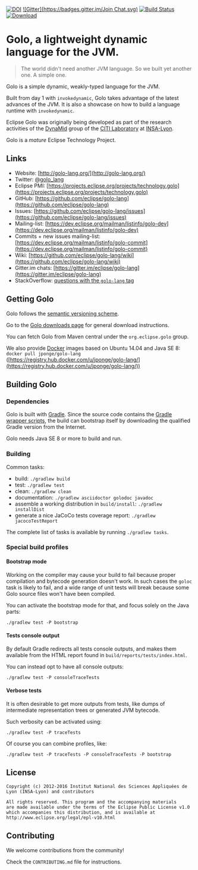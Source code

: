[![DOI](https://zenodo.org/badge/doi/10.5281/zenodo.16110.svg)](http://dx.doi.org/10.5281/zenodo.16110)
[![Gitter](https://badges.gitter.im/Join Chat.svg)](https://gitter.im/eclipse/golo-lang?utm_source=badge&utm_medium=badge&utm_campaign=pr-badge&utm_content=badge)
[![Build Status](https://travis-ci.org/eclipse/golo-lang.svg?branch=master)](https://travis-ci.org/eclipse/golo-lang)
[ ![Download](https://api.bintray.com/packages/golo-lang/downloads/distributions/images/download.svg) ](https://bintray.com/golo-lang/downloads/distributions/_latestVersion)

# Golo, a lightweight dynamic language for the JVM.

> The world didn't need another JVM language.
> So we built yet another one.  A simple one.

Golo is a simple dynamic, weakly-typed language for the JVM.

Built from day 1 with `invokedynamic`, Golo takes advantage of the latest advances of
the JVM. It is also a showcase on how to build a language runtime with `invokedynamic`.

Eclipse Golo was originally being developed as part of the research activities of the
[DynaMid](http://dynamid.citi-lab.fr/) group of the
[CITI Laboratory](http://www.citi-lab.fr/) at
[INSA-Lyon](http://www.insa-lyon.fr/).

Golo is a _mature_ Eclipse Technology Project.

## Links

* Website: [http://golo-lang.org/](http://golo-lang.org/)
* Twitter: [@golo_lang](https://twitter.com/golo_lang)
* Eclipse PMI: [https://projects.eclipse.org/projects/technology.golo](https://projects.eclipse.org/projects/technology.golo)
* GitHub: [https://github.com/eclipse/golo-lang](https://github.com/eclipse/golo-lang)
* Issues: [https://github.com/eclipse/golo-lang/issues](https://github.com/eclipse/golo-lang/issues)
* Mailing-list: [https://dev.eclipse.org/mailman/listinfo/golo-dev](https://dev.eclipse.org/mailman/listinfo/golo-dev)
* Commits + new issues mailing-list: [https://dev.eclipse.org/mailman/listinfo/golo-commit](https://dev.eclipse.org/mailman/listinfo/golo-commit)
* Wiki: [https://github.com/eclipse/golo-lang/wiki](https://github.com/eclipse/golo-lang/wiki)
* Gitter.im chats: [https://gitter.im/eclipse/golo-lang](https://gitter.im/eclipse/golo-lang)
* StackOverflow: [questions with the `golo-lang` tag](http://stackoverflow.com/questions/tagged/golo-lang)

## Getting Golo

Golo follows the [semantic versioning scheme](http://semver.org).

Go to the [Golo downloads page](http://golo-lang.org/download/) for general download instructions.

You can fetch Golo from Maven central under the `org.eclipse.golo` group.

We also provide [Docker](http://docker.com/) images based on Ubuntu 14.04 and Java SE 8:
`docker pull jponge/golo-lang` ([https://registry.hub.docker.com/u/jponge/golo-lang/](https://registry.hub.docker.com/u/jponge/golo-lang/))

## Building Golo

### Dependencies

Golo is built with [Gradle](https://gradle.org).
Since the source code contains the [Gradle wrapper scripts](https://docs.gradle.org/current/userguide/gradle_wrapper.html),
the build can bootstrap itself by downloading the qualified Gradle version from the Internet.

Golo needs Java SE 8 or more to build and run.

### Building

Common tasks:

* build: `./gradlew build`
* test: `./gradlew test`
* clean: `./gradlew clean`
* documentation: `./gradlew asciidoctor golodoc javadoc`
* assemble a working distribution in `build/install`: `./gradlew installDist`
* generate a nice JaCoCo tests coverage report: `./gradlew jacocoTestReport`

The complete list of tasks is available by running `./gradlew tasks`.

### Special build profiles

#### Bootstrap mode

Working on the compiler may cause your build to fail because proper compilation and bytecode
generation doesn't work. In such cases the `goloc` task is likely to fail, and a wide range of unit tests
will break because some Golo source files won't have been compiled.

You can activate the bootstrap mode for that, and focus solely on the Java parts:

    ./gradlew test -P bootstrap

#### Tests console output

By default Gradle redirects all tests console outputs, and makes them available from the HTML report
found in `build/reports/tests/index.html`.

You can instead opt to have all console outputs:

    ./gradlew test -P consoleTraceTests

#### Verbose tests

It is often desirable to get more outputs from tests, like dumps of intermediate representation
trees or generated JVM bytecode.

Such verbosity can be activated using:

    ./gradlew test -P traceTests

Of course you can combine profiles, like:

    ./gradlew test -P traceTests -P consoleTraceTests -P bootstrap

## License

    Copyright (c) 2012-2016 Institut National des Sciences Appliquées de Lyon (INSA-Lyon) and contributors

    All rights reserved. This program and the accompanying materials
    are made available under the terms of the Eclipse Public License v1.0
    which accompanies this distribution, and is available at
    http://www.eclipse.org/legal/epl-v10.html

## Contributing

We welcome contributions from the community!

Check the `CONTRIBUTING.md` file for instructions.
